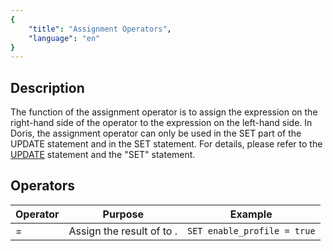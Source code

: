 ```yaml
---
{
    "title": "Assignment Operators",
    "language": "en"
}
---
```


<!-- 
Licensed to the Apache Software Foundation (ASF) under one
or more contributor license agreements.  See the NOTICE file
distributed with this work for additional information
regarding copyright ownership.  The ASF licenses this file
to you under the Apache License, Version 2.0 (the
"License"); you may not use this file except in compliance
with the License.  You may obtain a copy of the License at

  http://www.apache.org/licenses/LICENSE-2.0

Unless required by applicable law or agreed to in writing,
software distributed under the License is distributed on an
"AS IS" BASIS, WITHOUT WARRANTIES OR CONDITIONS OF ANY
KIND, either express or implied.  See the License for the
specific language governing permissions and limitations
under the License.
-->

## Description

The function of the assignment operator is to assign the expression on the right-hand side of the operator to the expression on the left-hand side. In Doris, the assignment operator can only be used in the SET part of the UPDATE statement and in the SET statement. For details, please refer to the [UPDATE](../../sql-statements/data-modification/DML/UPDATE.md) statement and the "SET" statement.

## Operators

| Operator | Purpose | Example |
|----------|---------|---------|
| <x> = <y> | Assign the result of <y> to <x>. | `SET enable_profile = true` |